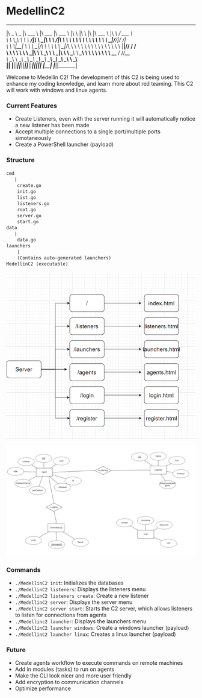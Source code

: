 # MedellinC2
_____ ______   _______   ________  _______   ___       ___       ___  ________           ________   _______     
|\   _ \  _   \|\  ___ \ |\   ___ \|\  ___ \ |\  \     |\  \     |\  \|\   ___  \        |\   ____\ /  ___  \    
\ \  \\\__\ \  \ \   __/|\ \  \_|\ \ \   __/|\ \  \    \ \  \    \ \  \ \  \\ \  \       \ \  \___|/__/|_/  /|   
 \ \  \\|__| \  \ \  \_|/_\ \  \ \\ \ \  \_|/_\ \  \    \ \  \    \ \  \ \  \\ \  \       \ \  \   |__|//  / /   
  \ \  \    \ \  \ \  \_|\ \ \  \_\\ \ \  \_|\ \ \  \____\ \  \____\ \  \ \  \\ \  \       \ \  \____  /  /_/__  
   \ \__\    \ \__\ \_______\ \_______\ \_______\ \_______\ \_______\ \__\ \__\\ \__\       \ \_______\\________\
    \|__|     \|__|\|_______|\|_______|\|_______|\|_______|\|_______|\|__|\|__| \|__|        \|_______|\|_______|

Welcome to Medellin C2! The development of this C2 is being used to enhance my coding knowledge, and learn more about red teaming. This C2 will work with windows and linux agents. 

### Current Features
- Create Listeners, even with the server running it will automatically notice a new listener has been made 
- Accept multiple connections to a single port/multiple ports simotaneously 
- Create a PowerShell launcher (payload)

### Structure
```
cmd
   | 
    create.go
    init.go
    list.go
    listeners.go
    root.go
    server.go
    start.go
data
   | 
    data.go
launchers
    | 
    (Contains auto-generated launchers)
MedellinC2 (executable)
```
![server](server_design.PNG)

![schema](schema.PNG)

### Commands
- `./MedellinC2 init`: Initializes the databases 
- `./MedellinC2 listeners`: Displays the listeners menu
- `./MedellinC2 listeners create`: Create a new listener
- `./MedellinC2 server`: Displays the server menu
- `./MedellinC2 server start`: Starts the C2 server, which allows listeners to listen for connections from agents
- `./Medellinc2 launcher`: Displays the launchers menu
- `./MedellinC2 launcher windows`: Create a windows launcher (payload)
- `./MedellinC2 launcher linux`: Creates a linux launcher (payload)

### Future
- Create agents workflow to execute commands on remote machines 
- Add in modules (tasks) to run on agents 
- Make the CLI look nicer and more user friendly 
- Add encryption to communication channels 
- Optimize performance 